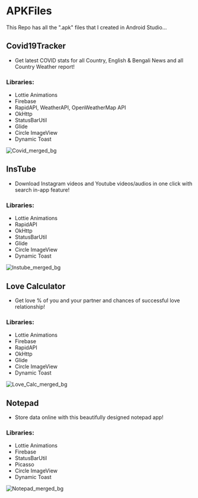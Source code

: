 # APKFiles
This Repo has all the ".apk" files that I created in Android Studio...

## Covid19Tracker
* Get latest COVID stats for all Country, English & Bengali News and all Country Weather report!

### Libraries:
* Lottie Animations
* Firebase
* RapidAPI, WeatherAPI, OpenWeatherMap API
* OkHttp
* StatusBarUtil
* Glide
* Circle ImageView
* Dynamic Toast

![Covid_merged_bg](https://user-images.githubusercontent.com/63058877/148568865-5b2a0ec2-e734-4125-b8d2-748204e25988.jpg)


## InsTube
* Download Instagram videos and Youtube videos/audios in one click with search in-app feature!


### Libraries:
* Lottie Animations
* RapidAPI
* OkHttp
* StatusBarUtil
* Glide
* Circle ImageView
* Dynamic Toast

![Instube_merged_bg](https://user-images.githubusercontent.com/63058877/148574788-8a90bf0e-f4d2-46ad-ab29-9df7aae08e3f.jpg)


## Love Calculator
* Get love % of you and your partner and chances of successful love relationship!

### Libraries:
* Lottie Animations
* Firebase
* RapidAPI
* OkHttp
* Glide
* Circle ImageView
* Dynamic Toast

![Love_Calc_merged_bg](https://user-images.githubusercontent.com/63058877/148569244-98bab96f-26e1-411a-b64d-50e52767f5d9.jpg)


## Notepad
* Store data online with this beautifully designed notepad app!

### Libraries:
* Lottie Animations
* Firebase
* StatusBarUtil
* Picasso
* Circle ImageView
* Dynamic Toast

![Notepad_merged_bg](https://user-images.githubusercontent.com/63058877/148569367-62d4d739-8798-4d89-9a30-91f1c5b6fc83.jpg)
